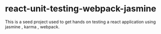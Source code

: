 # react-unit-testing-webpack-jasmine
This is a seed project used to get hands on testing a react application using jasmine , karma , webpack.
